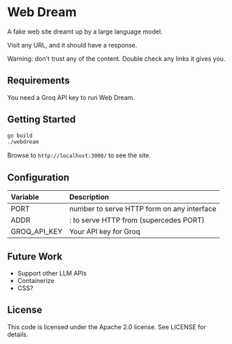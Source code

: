 # Web Dream

A fake web site dreamt up by a large language model.

Visit any URL, and it should have a response.

Warning: don't trust any of the content.
Double check any links it gives you.

## Requirements

You need a Groq API key to run Web Dream.

## Getting Started

```sh
go build
./webdream
```

Browse to `http://localhost:3000/` to see the site.

## Configuration

| Variable     | Description                                      |
|:-------------|:-------------------------------------------------|
| PORT         | <port> number to serve HTTP form on any interface
| ADDR         | <ip>:<port> to serve HTTP from (supercedes PORT)
| GROQ_API_KEY | Your API key for Groq

## Future Work

- Support other LLM APIs
- Containerize
- CSS?

## License

This code is licensed under the Apache 2.0 license. See LICENSE for details.
